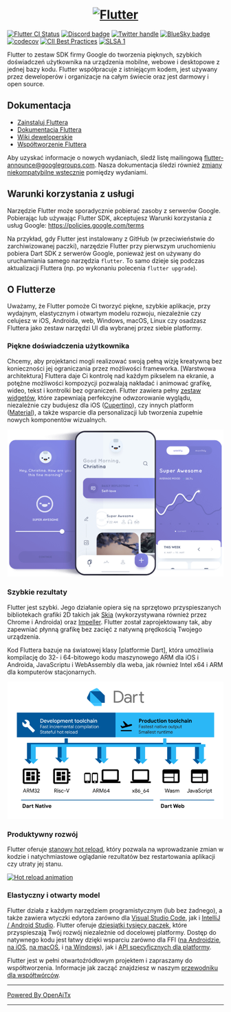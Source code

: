 <a href="https://flutter.dev/">
  <h1 align="center">
    <picture>
      <source media="(prefers-color-scheme: dark)" srcset="https://storage.googleapis.com/cms-storage-bucket/6e19fee6b47b36ca613f.png">
      <img alt="Flutter" src="https://storage.googleapis.com/cms-storage-bucket/c823e53b3a1a7b0d36a9.png">
    </picture>
  </h1>
</a>

[![Flutter CI Status](https://flutter-dashboard.appspot.com/api/public/build-status-badge?repo=flutter)](https://flutter-dashboard.appspot.com/#/build?repo=flutter)
[![Discord badge][]][Discord instructions]
[![Twitter handle][]][Twitter badge]
[![BlueSky badge][]][BlueSky handle]
[![codecov](https://codecov.io/gh/flutter/flutter/branch/master/graph/badge.svg?token=11yDrJU2M2)](https://codecov.io/gh/flutter/flutter)
[![CII Best Practices](https://bestpractices.coreinfrastructure.org/projects/5631/badge)](https://bestpractices.coreinfrastructure.org/projects/5631)
[![SLSA 1](https://slsa.dev/images/gh-badge-level1.svg)](https://slsa.dev)

Flutter to zestaw SDK firmy Google do tworzenia pięknych, szybkich doświadczeń użytkownika na urządzenia mobilne, webowe i desktopowe z jednej bazy kodu. Flutter współpracuje z istniejącym kodem, jest używany przez deweloperów i organizacje na całym świecie oraz jest darmowy i open source.

## Dokumentacja

* [Zainstaluj Fluttera](https://flutter.dev/get-started/)
* [Dokumentacja Fluttera](https://docs.flutter.dev/)
* [Wiki deweloperskie](./docs/README.md)
* [Współtworzenie Fluttera](https://github.com/flutter/flutter/blob/main/CONTRIBUTING.md)

Aby uzyskać informacje o nowych wydaniach, śledź listę mailingową
[flutter-announce@googlegroups.com](https://groups.google.com/forum/#!forum/flutter-announce).
Nasza dokumentacja śledzi również [zmiany niekompatybilne wstecznie](https://docs.flutter.dev/release/breaking-changes) pomiędzy wydaniami.

## Warunki korzystania z usługi

Narzędzie Flutter może sporadycznie pobierać zasoby z serwerów Google. Pobierając lub używając Flutter SDK, akceptujesz Warunki korzystania z usług Google: https://policies.google.com/terms

Na przykład, gdy Flutter jest instalowany z GitHub (w przeciwieństwie do zarchiwizowanej paczki), narzędzie Flutter przy pierwszym uruchomieniu pobiera Dart SDK z serwerów Google, ponieważ jest on używany do uruchamiania samego narzędzia `flutter`. To samo dzieje się podczas aktualizacji Fluttera (np. po wykonaniu polecenia `flutter upgrade`).

## O Flutterze

Uważamy, że Flutter pomoże Ci tworzyć piękne, szybkie aplikacje, przy wydajnym, elastycznym i otwartym modelu rozwoju, niezależnie czy celujesz w iOS, Androida, web, Windows, macOS, Linux czy osadzasz Fluttera jako zestaw narzędzi UI dla wybranej przez siebie platformy.

### Piękne doświadczenia użytkownika

Chcemy, aby projektanci mogli realizować swoją pełną wizję kreatywną bez konieczności jej ograniczania przez możliwości frameworka. [Warstwowa architektura] Fluttera daje Ci kontrolę nad każdym pikselem na ekranie, a potężne możliwości kompozycji pozwalają nakładać i animować grafikę, wideo, tekst i kontrolki bez ograniczeń. Flutter zawiera pełny [zestaw widgetów][widget catalog], które zapewniają perfekcyjne odwzorowanie wyglądu, niezależnie czy budujesz dla iOS ([Cupertino]), czy innych platform ([Material]), a także wsparcie dla personalizacji lub tworzenia zupełnie nowych komponentów wizualnych.

<p align="center"><img src="https://github.com/flutter/website/blob/main/src/content/assets/images/docs/homepage/reflectly-hero-600px.png?raw=true" alt="Reflectly hero image"></p>

### Szybkie rezultaty

Flutter jest szybki. Jego działanie opiera się na sprzętowo przyspieszanych bibliotekach grafiki 2D takich jak [Skia] (wykorzystywana również przez Chrome i Androida) oraz [Impeller]. Flutter został zaprojektowany tak, aby zapewniać płynną grafikę bez zacięć z natywną prędkością Twojego urządzenia.

Kod Fluttera bazuje na światowej klasy [platformie Dart], która umożliwia kompilację do 32- i 64-bitowego kodu maszynowego ARM dla iOS i Androida, JavaScriptu i WebAssembly dla weba, jak również Intel x64 i ARM dla komputerów stacjonarnych.

<p align="center"><img src="https://github.com/flutter/website/blob/main/src/content/assets/images/docs/homepage/dart-diagram-small.png?raw=true" alt="Dart diagram"></p>

### Produktywny rozwój

Flutter oferuje [stanowy hot reload][Hot reload], który pozwala na wprowadzanie zmian w kodzie i natychmiastowe oglądanie rezultatów bez restartowania aplikacji czy utraty jej stanu.

[![Hot reload animation][]][Hot reload]

### Elastyczny i otwarty model

Flutter działa z każdym narzędziem programistycznym (lub bez żadnego), a także zawiera wtyczki edytora zarówno dla [Visual Studio Code], jak i [IntelliJ / Android Studio]. Flutter oferuje [dziesiątki tysięcy paczek][Flutter packages], które przyspieszają Twój rozwój niezależnie od docelowej platformy. Dostęp do natywnego kodu jest łatwy dzięki wsparciu zarówno dla FFI ([na Androidzie][Android FFI], [na iOS][iOS FFI], [na macOS][macOS FFI], i [na Windows][Windows FFI]), jak i [API specyficznych dla platformy][platform channels].

Flutter jest w pełni otwartoźródłowym projektem i zapraszamy do współtworzenia. Informacje jak zacząć znajdziesz w naszym [przewodniku dla współtwórców](CONTRIBUTING.md).

[flutter.dev]: https://flutter.dev
[Discord instructions]: ./docs/contributing/Chat.md
[Discord badge]: https://img.shields.io/discord/608014603317936148?logo=discord
[Twitter handle]: https://img.shields.io/twitter/follow/flutterdev.svg?style=social&label=Follow
[Twitter badge]: https://twitter.com/intent/follow?screen_name=flutterdev
[BlueSky badge]: https://img.shields.io/badge/Bluesky-0285FF?logo=bluesky&logoColor=fff&label=Follow%20me%20on&color=0285FF
[BlueSky handle]: https://bsky.app/profile/flutter.dev
[layered architecture]: https://docs.flutter.dev/resources/inside-flutter
[architectural overview]: https://docs.flutter.dev/resources/architectural-overview
[widget catalog]: https://flutter.dev/widgets/
[Cupertino]: https://docs.flutter.dev/development/ui/widgets/cupertino
[Material]: https://docs.flutter.dev/development/ui/widgets/material
[Skia]: https://skia.org/
[Dart platform]: https://dart.dev/
[Hot reload animation]: https://github.com/flutter/website/blob/main/src/content/assets/images/docs/tools/android-studio/hot-reload.gif?raw=true
[Hot reload]: https://docs.flutter.dev/development/tools/hot-reload
[Visual Studio Code]: https://marketplace.visualstudio.com/items?itemName=Dart-Code.flutter
[IntelliJ / Android Studio]: https://plugins.jetbrains.com/plugin/9212-flutter
[Flutter packages]: https://pub.dev/flutter
[Android FFI]: https://docs.flutter.dev/development/platform-integration/android/c-interop
[iOS FFI]: https://docs.flutter.dev/development/platform-integration/ios/c-interop
[macOS FFI]: https://docs.flutter.dev/development/platform-integration/macos/c-interop
[Windows FFI]: https://docs.flutter.dev/development/platform-integration/windows/building#integrating-with-windows
[platform channels]: https://docs.flutter.dev/development/platform-integration/platform-channels
[interop example]: https://github.com/flutter/flutter/tree/main/examples/platform_channel
[Impeller]: https://docs.flutter.dev/perf/impeller


---


[Powered By OpenAiTx](https://github.com/OpenAiTx/OpenAiTx)


---